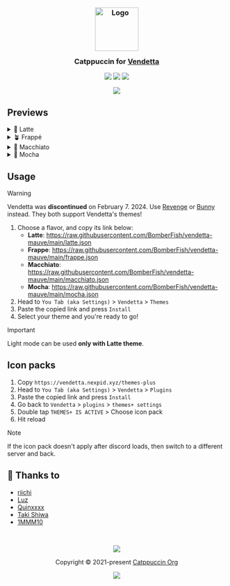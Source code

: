 <h3 align="center">
	<img src="https://raw.githubusercontent.com/catppuccin/catppuccin/main/assets/logos/exports/1544x1544_circle.png" width="100" alt="Logo"/><br/>
	<img src="https://raw.githubusercontent.com/catppuccin/catppuccin/main/assets/misc/transparent.png" height="30" width="0px"/>
	Catppuccin for <a href="https://github.com/vendetta-mod/Vendetta">Vendetta</a>
	<img src="https://raw.githubusercontent.com/catppuccin/catppuccin/main/assets/misc/transparent.png" height="30" width="0px"/>
</h3>

<p align="center">
	<a href="https://github.com/riivx/vendetta/stargazers"><img src="https://img.shields.io/github/stars/riivx/vendetta?colorA=363a4f&colorB=b7bdf8&style=for-the-badge"></a>
	<a href="https://github.com/riivx/vendetta/issues"><img src="https://img.shields.io/github/issues/riivx/vendetta?colorA=363a4f&colorB=f5a97f&style=for-the-badge"></a>
	<a href="https://github.com/riivx/vendetta/contributors"><img src="https://img.shields.io/github/contributors/riivx/vendetta?colorA=363a4f&colorB=a6da95&style=for-the-badge"></a>
</p>

<p align="center">
	<img src="https://raw.githubusercontent.com/riivx/vendetta/main/assets/preview.webp"/>
</p>

## Previews

<details>
<summary>🌻 Latte</summary>
<img src="https://raw.githubusercontent.com/riivx/vendetta/main/assets/latte.webp"/>
</details>
<details>
<summary>🪴 Frappé</summary>
<img src="https://raw.githubusercontent.com/riivx/vendetta/main/assets/frappe.webp"/>
</details>
<details>
<summary>🌺 Macchiato</summary>
<img src="https://raw.githubusercontent.com/riivx/vendetta/main/assets/macchiato.webp"/>
</details>
<details>
<summary>🌿 Mocha</summary>
<img src="https://raw.githubusercontent.com/riivx/vendetta//main/assets/mocha.webp"/>
</details>

## Usage

> [!WARNING]
> Vendetta was **discontinued** on February 7. 2024. Use [Revenge](https://github.com/revenge-mod) or [Bunny](https://github.com/pyoncord/Bunny) instead. They both support Vendetta's themes!

1. Choose a flavor, and copy its link below:
   - **Latte**: https://raw.githubusercontent.com/BomberFish/vendetta-mauve/main/latte.json
   - **Frappe**: https://raw.githubusercontent.com/BomberFish/vendetta-mauve/main/frappe.json
   - **Macchiato**: https://raw.githubusercontent.com/BomberFish/vendetta-mauve/main/macchiato.json
   - **Mocha**: https://raw.githubusercontent.com/BomberFish/vendetta-mauve/main/mocha.json
2. Head to `You Tab (aka Settings)` > `Vendetta` > `Themes`
3. Paste the copied link and press `Install`
4. Select your theme and you're ready to go!

> [!IMPORTANT]
> Light mode can be used **only with Latte theme**.

## Icon packs

1. Copy `https://vendetta.nexpid.xyz/themes-plus`
2. Head to `You Tab (aka Settings)` > `Vendetta` > `Plugins`
3. Paste the copied link and press `Install`
4. Go back to `Vendetta` > `plugins` > `themes+ settings`
5. Double tap `THEMES+ IS ACTIVE` > Choose icon pack
6. Hit reload

> [!NOTE]
> If the icon pack doesn't apply after discord loads, then switch to a different server and back.

## 💝 Thanks to

- [riichi](https://github.com/riivx)
- [Luz](https://github.com/luzikii)
- [Quinxxxx](https://github.com/Quinxxxx)
- [Taki Shiwa](https://github.com/TakiShiwa)
- [1MMM10](https://github.com/1MMM10)

&nbsp;

<p align="center">
	<img src="https://raw.githubusercontent.com/catppuccin/catppuccin/main/assets/footers/gray0_ctp_on_line.svg?sanitize=true" />
</p>

<p align="center">
	Copyright &copy; 2021-present <a href="https://github.com/catppuccin" target="_blank">Catppuccin Org</a>
</p>

<p align="center">
	<a href="https://github.com/catppuccin/catppuccin/blob/main/LICENSE"><img src="https://img.shields.io/static/v1.svg?style=for-the-badge&label=License&message=MIT&logoColor=d9e0ee&colorA=363a4f&colorB=b7bdf8"/></a>
</p>
